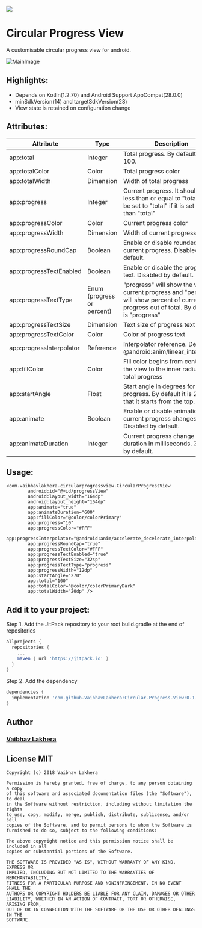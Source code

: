 [![](https://jitpack.io/v/VaibhavLakhera/Circular-Progress-View.svg)](https://jitpack.io/#VaibhavLakhera/Circular-Progress-View)

# Circular Progress View
A customisable circular progress view for android.

![MainImage](https://i.imgur.com/fmKFmeS.png)

## Highlights:
* Depends on Kotlin(1.2.70) and Android Support AppCompat(28.0.0)
* minSdkVersion(14) and targetSdkVersion(28)
* View state is retained on configuration change

## Attributes:
| Attribute | Type | Description |
| --- | --- | --- |
| app:total | Integer | Total progress. By default it is 100. |
| app:totalColor | Color | Total progress color |
| app:totalWidth | Dimension | Width of total progress |
| app:progress | Integer | Current progress. It should be less than or equal to "total". It will be set to "total" if it is set to more than "total" |
| app:progressColor | Color | Current progress color |
| app:progressWidth | Dimension | Width of current progress |
| app:progressRoundCap | Boolean | Enable or disable rounded cap of current progress. Disabled by default. |
| app:progressTextEnabled | Boolean | Enable or disable the progress text. Disabled by default. |
| app:progressTextType | Enum (progress or percent) | "progress" will show the value of current progress and "percent" will show percent of current progress out of total. By default it is "progress" |
| app:progressTextSize | Dimension | Text size of progress text |
| app:progressTextColor | Color | Color of progress text |
| app:progressInterpolator | Reference | Interpolator reference. Default is @android:anim/linear_interpolator |
| app:fillColor | Color | Fill color begins from center of the view to the inner radius of the total progress |
| app:startAngle | Float | Start angle in degrees for current progress. By default it is 270 so that it starts from the top. |
| app:animate | Boolean | Enable or disable animation when current progress changes. Disabled by default. |
| app:animateDuration | Integer | Current progress change animate duration in milliseconds. 300 ms by default. |

## Usage:
```
<com.vaibhavlakhera.circularprogressview.CircularProgressView
        android:id="@+id/progressView"
        android:layout_width="164dp"
        android:layout_height="164dp"
        app:animate="true"
        app:animateDuration="600"
        app:fillColor="@color/colorPrimary"
        app:progress="10"
        app:progressColor="#FFF"
        app:progressInterpolator="@android:anim/accelerate_decelerate_interpolator"
        app:progressRoundCap="true"
        app:progressTextColor="#FFF"
        app:progressTextEnabled="true"
        app:progressTextSize="32sp"
        app:progressTextType="progress"
        app:progressWidth="12dp"
        app:startAngle="270"
        app:total="100"
        app:totalColor="@color/colorPrimaryDark"
        app:totalWidth="20dp" />
```

## Add it to your project:
Step 1. Add the JitPack repository to your root build.gradle at the end of repositories
```groovy
allprojects {
  repositories {
    ...
    maven { url 'https://jitpack.io' }
  }
}
```

Step 2. Add the dependency
```groovy
dependencies {
  implementation 'com.github.VaibhavLakhera:Circular-Progress-View:0.1.1'
}
```

## Author
### [Vaibhav Lakhera](https://github.com/VaibhavLakhera)

## License MIT
```
Copyright (c) 2018 Vaibhav Lakhera

Permission is hereby granted, free of charge, to any person obtaining a copy
of this software and associated documentation files (the "Software"), to deal
in the Software without restriction, including without limitation the rights
to use, copy, modify, merge, publish, distribute, sublicense, and/or sell
copies of the Software, and to permit persons to whom the Software is
furnished to do so, subject to the following conditions:

The above copyright notice and this permission notice shall be included in all
copies or substantial portions of the Software.

THE SOFTWARE IS PROVIDED "AS IS", WITHOUT WARRANTY OF ANY KIND, EXPRESS OR
IMPLIED, INCLUDING BUT NOT LIMITED TO THE WARRANTIES OF MERCHANTABILITY,
FITNESS FOR A PARTICULAR PURPOSE AND NONINFRINGEMENT. IN NO EVENT SHALL THE
AUTHORS OR COPYRIGHT HOLDERS BE LIABLE FOR ANY CLAIM, DAMAGES OR OTHER
LIABILITY, WHETHER IN AN ACTION OF CONTRACT, TORT OR OTHERWISE, ARISING FROM,
OUT OF OR IN CONNECTION WITH THE SOFTWARE OR THE USE OR OTHER DEALINGS IN THE
SOFTWARE.
```